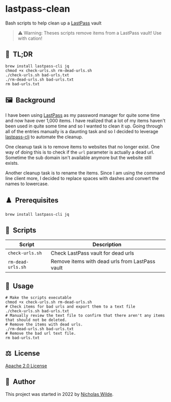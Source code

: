 # lastpass-clean

Bash scripts to help clean up a [LastPass][1] vault

> :warning: Warning: Theses scripts remove items from a LastPass vault! Use with cation!

## :rocket:&nbsp; TL;DR

```shell
brew install lastpass-cli jq
chmod +x check-urls.sh rm-dead-urls.sh
./check-urls.sh bad-urls.txt
./rm-dead-urls.sh bad-urls.txt
rm bad-urls.txt
```

## :framed_picture:&nbsp; Background

I have been using [LastPass][1] as my password manager for quite some time and now have over 1,000 items.
I have realized that a lot of my items haven't been used in quite some time and so I wanted to clean it up.
Going through all of the entries manually is a daunting task and so I decided to leverage [lastpass-cli][3] to automate the cleanup.

One cleanup task is to remove items to websites that no longer exist.
One way of doing this is to check if the `url` parameter is actually a dead url.
Sometime the sub domain isn't available anymore but the website still exists.

Another cleanup task is to rename the items. Since I am using the command line client more, I decided to replace spaces with
dashes and convert the names to lowercase.

## :chess_pawn:&nbsp; Prerequisites

```shell
brew install lastpass-cli jq
```

## :scroll:&nbsp; Scripts

| Script          | Description                                     |
|-----------------|-------------------------------------------------|
| `check-urls.sh`   | Check LastPass vault for dead urls              |
| `rm-dead-urls.sh` | Remove items with dead urls from LastPass vault |

## :book:&nbsp; Usage

```shell
# Make the scripts executable
chmod +x check-urls.sh rm-dead-urls.sh
# Check items for bad urls and export them to a text file
./check-urls.sh bad-urls.txt
# Manually review the text file to confirm that there aren't any items that should not be deleted.
# Remove the items with dead urls.
./rm-dead-urls.sh bad-urls.txt
# Remove the bad url text file.
rm bad-urls.txt
```

## :balance_scale:&nbsp; License

[Apache 2.0 License](../LICENSE)

## :pencil:&nbsp; Author

This project was started in 2022 by [Nicholas Wilde][2].

[1]: https://www.lastpass.com/
[2]: https://github.com/nicholaswilde/
[3]: https://github.com/lastpass/lastpass-cli/
